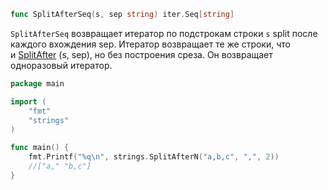 ```go
func SplitAfterSeq(s, sep string) iter.Seq[string]
```

`SplitAfterSeq` возвращает итератор по подстрокам строки `s` split после каждого вхождения sep. Итератор возвращает те же строки, что и [SplitAfter](https://pkg.go.dev/strings#SplitAfter) (s, sep), но без построения среза. Он возвращает одноразовый итератор.

```go
package main

import (
	"fmt"
	"strings"
)

func main() {
	fmt.Printf("%q\n", strings.SplitAfterN("a,b,c", ",", 2))
	//["a," "b,c"]
}
```
